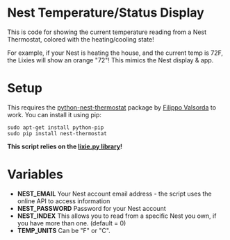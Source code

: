 # Nest Temperature/Status Display

This is code for showing the current temperature reading from a Nest Thermostat, colored with the heating/cooling state!

For example, if your Nest is heating the house, and the current temp is 72F, the Lixies will show an orange "72"!
This mimics the Nest display & app.

# Setup

This requires the [python-nest-thermostat](https://github.com/FiloSottile/nest_thermostat) package by [Filippo Valsorda](https://github.com/FiloSottile) to work.
You can install it using pip:

    sudo apt-get install python-pip
    sudo pip install nest-thermostat
    
**This script relies on the [lixie.py library](https://github.com/connornishijima/Lixie-projects/tree/master/Serial%20Parser#lixiepy-library)!**

# Variables

- **NEST_EMAIL** Your Nest account email address - the script uses the online API to access information
- **NEST_PASSWORD** Password for your Nest account
- **NEST_INDEX** This allows you to read from a specific Nest you own, if you have more than one. (default = 0)
- **TEMP_UNITS** Can be "F" or "C".
